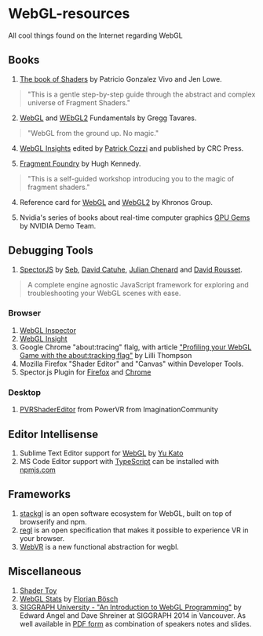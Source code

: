 # WebGL-resources
All cool things found on the Internet regarding WebGL

## Books
1. [The book of Shaders](https://thebookofshaders.com/) by Patricio Gonzalez Vivo and Jen Lowe.

> "This is a gentle step-by-step guide through the abstract and complex universe of Fragment Shaders."

2. [WebGL](https://webglfundamentals.org) and [WEbGL2](https://webgl2fundamentals.org/) Fundamentals by Gregg Tavares.

> "WebGL from the ground up. No magic."

4. [WebGL Insights](http://webglinsights.com/) edited by [Patrick Cozzi](https://twitter.com/pjcozzi) and published by CRC Press.

3. [Fragment Foundry](http://hughsk.io/fragment-foundry/chapters/01-hello-world.html) by Hugh Kennedy.

> "This is a self-guided workshop introducing you to the magic of fragment shaders."

4. Reference card for [WebGL](https://www.khronos.org/files/webgl/webgl-reference-card-1_0.pdf) and [WebGL2](https://www.khronos.org/files/webgl20-reference-guide.pdf) by Khronos Group. 

5. Nvidia's series of books about real-time computer graphics [GPU Gems](https://developer.nvidia.com/gpugems/GPUGems/gpugems_pref01.html) by NVIDIA Demo Team.

## Debugging Tools
1. [SpectorJS](http://spector.babylonjs.com/) by [Seb](https://github.com/sebavan), [David Catuhe](https://twitter.com/deltakosh), [Julian Chenard](https://twitter.com/Temechon) and [David Rousset](https://twitter.com/davrous).
> A complete engine agnostic JavaScript framework for exploring and troubleshooting your WebGL scenes with ease.

### Browser 
1. [WebGL Inspector](https://chrome.google.com/webstore/detail/webgl-inspector/ogkcjmbhnfmlnielkjhedpcjomeaghda) 
2. [WebGL Insight](https://chrome.google.com/webstore/detail/webgl-insight/djdcbmfacaaocoomokenoalbomllhnko) 
3. Google Chrome "about:tracing" flalg, with article ["Profiling your WebGL Game with the about:tracking flag"](https://www.html5rocks.com/en/tutorials/games/abouttracing/) by Lilli Thompson
4. Mozilla Firefox "Shader Editor" and "Canvas" within Developer Tools.
5. Spector.js Plugin for [Firefox](https://addons.mozilla.org/en-US/firefox/addon/spector-js/) and [Chrome](https://chrome.google.com/webstore/detail/spectorjs/denbgaamihkadbghdceggmchnflmhpmk?hl=fil)

### Desktop
1. [PVRShaderEditor](https://community.imgtec.com/developers/powervr/tools/pvrshadereditor/) from PowerVR from ImaginationCommunity


## Editor Intellisense
1. Sublime Text Editor support for [WebGL](https://github.com/katsew/WebGLCompletions) by [Yu Kato](http://katsew.github.io/)
2. MS Code Editor support with [TypeScript](https://github.com/DefinitelyTyped/DefinitelyTyped/tree/master/types/webgl-ext) can be installed with [npmjs.com](https://www.npmjs.com/package/@types/webgl-ext)

## Frameworks
1. [stackgl](https://stack.gl/) is an open software ecosystem for WebGL, built on top of browserify and npm.
2. [regl](http://regl.party/) is an open specification that makes it possible to experience VR in your browser.
3. [WebVR](https://webvr.info/) is a new functional abstraction for wegbl.

## Miscellaneous
1. [Shader Toy](https://www.shadertoy.com/)
2. [WebGL Stats](https://webglstats.com/webgl) by [Florian Bösch](https://twitter.com/pyalot)
3. [SIGGRAPH University - "An Introduction to WebGL Programming"](https://www.youtube.com/watch?v=tgVLb6fOVVc) by Edward Angel and Dave Shreiner at SIGGRAPH 2014 in Vancouver. As well available in [PDF form](https://www.cs.unm.edu/~angel/SIGGRAPH14/Introduction%20to%20WebGL%20Programming.pdf) as combination of speakers notes and slides.
